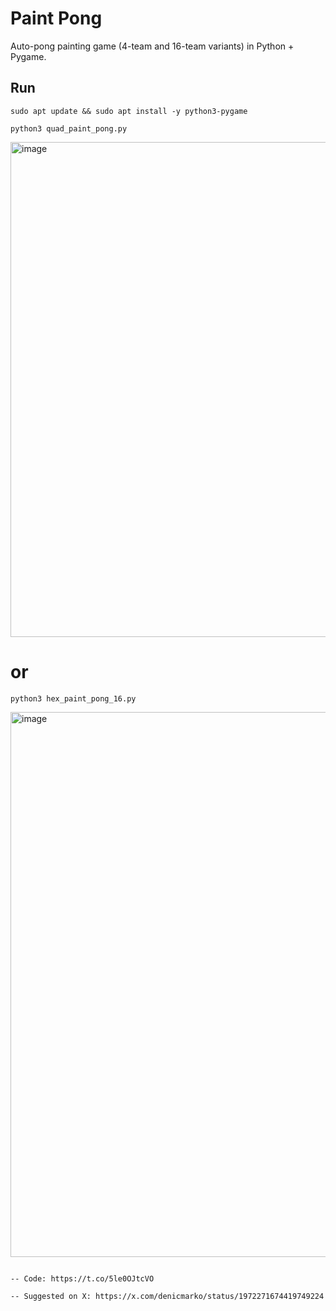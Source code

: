 # Paint Pong

Auto-pong painting game (4-team and 16-team variants) in Python + Pygame.

## Run
    sudo apt update && sudo apt install -y python3-pygame

    python3 quad_paint_pong.py

<img width="734" height="792" alt="image" src="https://github.com/user-attachments/assets/74ffbda5-9a27-4430-b7a0-8dabf3ee96dc" />

# or
    python3 hex_paint_pong_16.py

<img width="968" height="872" alt="image" src="https://github.com/user-attachments/assets/b860e833-32a7-4b10-86bd-7dd97eb81f1b" />

```Attribution:

-- Code: https://t.co/5le0OJtcVO

-- Suggested on X: https://x.com/denicmarko/status/1972271674419749224
